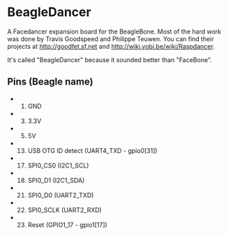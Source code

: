 BeagleDancer
============

A Facedancer expansion board for the BeagleBone.  Most of the hard work was
done by Travis Goodspeed and Philippe Teuwen.  You can find their projects at
http://goodfet.sf.net and http://wiki.yobi.be/wiki/Raspdancer.

It's called "BeagleDancer" because it sounded better than "FaceBone".

Pins (Beagle name)
------------------
- 1) GND
- 3) 3.3V
- 5) 5V
- 13) USB OTG ID detect (UART4_TXD - gpio0[31])
- 17) SPI0_CS0 (I2C1_SCL)
- 18) SPI0_D1 (I2C1_SDA)
- 21) SPI0_D0 (UART2_TXD)
- 22) SPI0_SCLK (UART2_RXD)
- 23) Reset (GPIO1_17 - gpio1[17])


